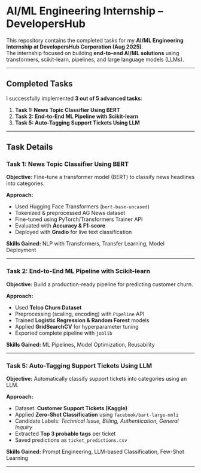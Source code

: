 #  AI/ML Engineering Internship – DevelopersHub

This repository contains the completed tasks for my **AI/ML Engineering Internship at DevelopersHub Corporation (Aug 2025)**.  
The internship focused on building **end-to-end AI/ML solutions** using transformers, scikit-learn, pipelines, and large language models (LLMs).  

---

##  Completed Tasks
I successfully implemented **3 out of 5 advanced tasks**:  

1. **Task 1: News Topic Classifier Using BERT**  
2. **Task 2: End-to-End ML Pipeline with Scikit-learn**  
3. **Task 5: Auto-Tagging Support Tickets Using LLM**  

---

##  Task Details

###  Task 1: News Topic Classifier Using BERT
**Objective:** Fine-tune a transformer model (BERT) to classify news headlines into categories.  

**Approach:**  
- Used Hugging Face Transformers (`bert-base-uncased`)  
- Tokenized & preprocessed AG News dataset  
- Fine-tuned using PyTorch/Transformers Trainer API  
- Evaluated with **Accuracy & F1-score**  
- Deployed with **Gradio** for live text classification  

**Skills Gained:** NLP with Transformers, Transfer Learning, Model Deployment  

---

###  Task 2: End-to-End ML Pipeline with Scikit-learn
**Objective:** Build a production-ready pipeline for predicting customer churn.  

**Approach:**  
- Used **Telco Churn Dataset**  
- Preprocessing (scaling, encoding) with `Pipeline` API  
- Trained **Logistic Regression & Random Forest** models  
- Applied **GridSearchCV** for hyperparameter tuning  
- Exported complete pipeline with `joblib`  

**Skills Gained:** ML Pipelines, Model Optimization, Reusability  

---

###  Task 5: Auto-Tagging Support Tickets Using LLM
**Objective:** Automatically classify support tickets into categories using an LLM.  

**Approach:**  
- Dataset: **Customer Support Tickets (Kaggle)**  
- Applied **Zero-Shot Classification** using `facebook/bart-large-mnli`  
- Candidate Labels: *Technical Issue, Billing, Authentication, General Inquiry*  
- Extracted **Top 3 probable tags** per ticket  
- Saved predictions as `ticket_predictions.csv`  

**Skills Gained:** Prompt Engineering, LLM-based Classification, Few-Shot Learning  

---

